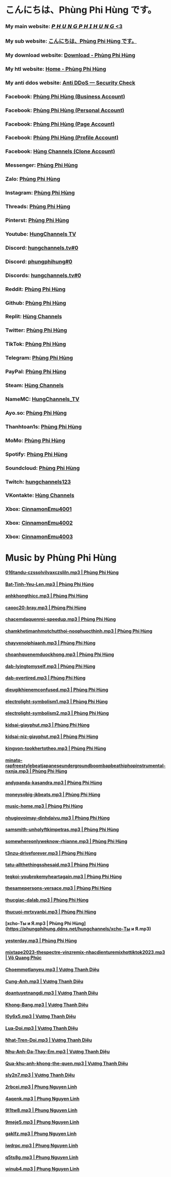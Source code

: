 # こんにちは、Phùng Phi Hùng です。
### My main website: [𝙋 𝙃 𝙐 𝙉 𝙂 𝙋 𝙃 𝙄 𝙃 𝙐 𝙉 𝙂 <3](https://phungphihung.ddns.net)
### My sub website: [こんにちは、Phùng Phi Hùng です。](https://kichhoat.ddns.net)
### My download website: [Download - Phùng Phi Hùng](https://download.phungphihung.repl.co)
### My htl website: [Home - Phùng Phi Hùng](https://htl.phungphihung.repl.co)
### My anti ddos website: [Anti DDoS — Security Check](https://hchannels.ddns.net)
### Facebook: [Phùng Phi Hùng (Business Account)](https://www.facebook.com/hungchannels.tv)
### Facebook: [Phùng Phi Hùng (Personal Account)](https://www.facebook.com/user.phihung)
### Facebook: [Phùng Phi Hùng (Page Account)](https://www.facebook.com/HungChannels.REAL)
### Facebook: [Phùng Phi Hùng (Profile Account)](https://www.facebook.com/PhungPhiHung.REAL)
### Facebook: [Hùng Channels (Clone Account)](https://www.facebook.com/profile.php?id=100086552021428)
### Messenger: [Phùng Phi Hùng](https://m.me/hungchannels.tv)
### Zalo: [Phùng Phi Hùng](https://zalo.me/0974612360)
### Instagram: [Phùng Phi Hùng](https://www.instagram.com/hungchannels.tv)
### Threads: [Phùng Phi Hùng](https://www.threads.net/@hungchannels.tv)
### Pinterst: [Phùng Phi Hùng](https://www.pinterest.com/hungchannels)
### Youtube: [HungChannels TV](https://www.youtube.com/channel/UCQciDuDoCrPc6fIxEqOnDYQ)
### Discord: [hungchannels.tv#0](https://discord.com/users/364714303351160833)
### Discord: [phungphihung#0](https://discord.com/users/739704349453713409)
### Discords: [hungchannels.tv#0](https://dsc.bio/hungchannels)
### Reddit: [Phùng Phi Hùng](https://www.reddit.com/user/HungChannels)
### Github: [Phùng Phi Hùng](https://github.com/hungchannels123)
### Replit: [Hùng Channels](https://replit.com/@HungChannels)
### Twitter: [Phùng Phi Hùng](https://twitter.com/HungChannels)
### TikTok: [Phùng Phi Hùng](https://www.tiktok.com/@hungchannels)
### Telegram: [Phùng Phi Hùng](https://t.me/hungchannels123)
### PayPal: [Phùng Phi Hùng](https://paypal.me/hungchannels)
### Steam: [Hùng Channels](https://steamcommunity.com/profiles/76561198906308621)
### NameMC: [HungChannels_TV](https://vi.namemc.com/profile/HungChannels_TV.2)
### Ayo.so: [Phùng Phi Hùng](https://ayo.so/hungchannels)
### Thanhtoan1s: [Phùng Phi Hùng](https://thanhtoan1s.com/hungchannels)
### MoMo: [Phùng Phi Hùng](https://me.momo.vn/hungchannels)
### Spotify: [Phùng Phi Hùng](https://open.spotify.com/user/21lo3acioscnsa7osvnskfzoy)
### Soundcloud: [Phùng Phi Hùng](https://soundcloud.com/hung-channels)
### Twitch: [hungchannels123](https://www.twitch.tv/hungchannels123)
### VKontakte: [Hùng Channels](https://vk.com/hungchannels)
### Xbox: [CinnamonEmu4001](https://account.xbox.com/en-us/profile?gamertag=CinnamonEmu4001)
### Xbox: [CinnamonEmu4002](https://account.xbox.com/en-us/profile?gamertag=CinnamonEmu4002)
### Xbox: [CinnamonEmu4003](https://account.xbox.com/en-us/profile?gamertag=CinnamonEmu4003)

# Music by Phùng Phi Hùng
#### [016tandu-czssolvilvaxczsliln.mp3 | Phùng Phi Hùng](https://phungphihung.ddns.net/hungchannels/016tandu-czssolvilvaxczsliln.mp3)
#### [Bat-Tinh-Yeu-Len.mp3 | Phùng Phi Hùng](https://phungphihung.ddns.net/hungchannels/Bat-Tinh-Yeu-Len.mp3)
#### [anhkhongthicc.mp3 | Phùng Phi Hùng](https://phungphihung.ddns.net/hungchannels/anhkhongthicc.mp3)
#### [caooc20-bray.mp3 | Phùng Phi Hùng](https://phungphihung.ddns.net/hungchannels/caooc20-bray.mp3)
#### [chacemdaquenroi-speedup.mp3 | Phùng Phi Hùng](https://phungphihung.ddns.net/hungchannels/chacemdaquenroi-speedup.mp3)
#### [chamkhetimanhmotchutthoi-noophuocthinh.mp3 | Phùng Phi Hùng](https://phungphihung.ddns.net/hungchannels/chamkhetimanhmotchutthoi-noophuocthinh.mp3)
#### [chayvenoiphiaanh.mp3 | Phùng Phi Hùng](https://phungphihung.ddns.net/hungchannels/chayvenoiphiaanh.mp3)
#### [choanhquenemduockhong.mp3 | Phùng Phi Hùng](https://phungphihung.ddns.net/hungchannels/choanhquenemduockhong.mp3)
#### [dab-lyingtomyself.mp3 | Phùng Phi Hùng](https://phungphihung.ddns.net/hungchannels/dab-lyingtomyself.mp3)
#### [dab-overtired.mp3 | Phùng Phi Hùng](https://phungphihung.ddns.net/hungchannels/dab-overtired.mp3)
#### [dieugikhienemconfused.mp3 | Phùng Phi Hùng](https://phungphihung.ddns.net/hungchannels/dieugikhienemconfused.mp3)
#### [electrolight-symbolism1.mp3 | Phùng Phi Hùng](https://phungphihung.ddns.net/hungchannels/electrolight-symbolism1.mp3)
#### [electrolight-symbolism2.mp3 | Phùng Phi Hùng](https://phungphihung.ddns.net/hungchannels/electrolight-symbolism2.mp3)
#### [kidsai-giayphut.mp3 | Phùng Phi Hùng](https://phungphihung.ddns.net/hungchannels/kidsai-giayphut.mp3)
#### [kidsai-niz-giayphut.mp3 | Phùng Phi Hùng](https://phungphihung.ddns.net/hungchannels/kidsai-niz-giayphut.mp3)
#### [kingvon-tookhertotheo.mp3 | Phùng Phi Hùng](https://phungphihung.ddns.net/hungchannels/kingvon-tookhertotheo.mp3)
#### [minato-rapfreestylebeatjapaneseundergroundboombapbeathiphopinstrumental-nxnja.mp3 | Phùng Phi Hùng](https://phungphihung.ddns.net/hungchannels/minato-rapfreestylebeatjapaneseundergroundboombapbeathiphopinstrumental-nxnja.mp3)
#### [andypanda-kasandra.mp3 | Phùng Phi Hùng](https://phungphihung.ddns.net/hungchannels/andypanda-kasandra.mp3)
#### [moneysobig-jkbeats.mp3 | Phùng Phi Hùng](https://phungphihung.ddns.net/hungchannels/moneysobig-jkbeats.mp3)
#### [music-home.mp3 | Phùng Phi Hùng](https://phungphihung.ddns.net/hungchannels/music-home.mp3)
#### [nhugiovoimay-dinhdaivu.mp3 | Phùng Phi Hùng](https://phungphihung.ddns.net/hungchannels/nhugiovoimay-dinhdaivu.mp3)
#### [samsmith-unholyftkimpetras.mp3 | Phùng Phi Hùng](https://phungphihung.ddns.net/hungchannels/samsmith-unholyftkimpetras.mp3)
#### [somewhereonlyweknow-rhianne.mp3 | Phùng Phi Hùng](https://phungphihung.ddns.net/hungchannels/somewhereonlyweknow-rhianne.mp3)
#### [t3nzu-driveforever.mp3 | Phùng Phi Hùng](https://phungphihung.ddns.net/hungchannels/t3nzu-driveforever.mp3)
#### [tatu-allthethingsshesaid.mp3 | Phùng Phi Hùng](https://phungphihung.ddns.net/hungchannels/tatu-allthethingsshesaid.mp3)
#### [teqkoi-youbrokemyheartagain.mp3 | Phùng Phi Hùng](https://phungphihung.ddns.net/hungchannels/teqkoi-youbrokemyheartagain.mp3)
#### [thesamepersons-versace.mp3 | Phùng Phi Hùng](https://phungphihung.ddns.net/hungchannels/thesamepersons-versace.mp3)
#### [thucgiac-dalab.mp3 | Phùng Phi Hùng](https://phungphihung.ddns.net/hungchannels/thucgiac-dalab.mp3)
#### [thucuoi-mrtxyanbi.mp3 | Phùng Phi Hùng](https://phungphihung.ddns.net/hungchannels/thucuoi-mrtxyanbi.mp3)
#### [xcho-Ты и Я.mp3 | Phùng Phi Hùng](https://phungphihung.ddns.net/hungchannels/xcho-Ты и Я.mp3)
#### [yesterday.mp3 | Phùng Phi Hùng](https://phungphihung.ddns.net/hungchannels/yesterday.mp3)
#### [mixtape2023-thespectre-vinzremix-nhacdienturemixhottiktok2023.mp3 | Võ Quang Phúc](https://voquangphuc.ddns.net/hungchannels/mixtape2023-thespectre-vinzremix-nhacdienturemixhottiktok2023.mp3)
#### [Choemmotlanyeu.mp3 | Vương Thanh Diệu](https://thanhdieu.com/files/Choemmotlanyeu.mp3)
#### [Cung-Anh.mp3 | Vương Thanh Diệu](https://thanhdieu.com/files/Cung-Anh.mp3)
#### [doantuyetnangdi.mp3 | Vương Thanh Diệu](https://thanhdieu.com/files/doantuyetnangdi.mp3)
#### [Khong-Bang.mp3 | Vương Thanh Diệu](https://thanhdieu.com/files/Khong-Bang.mp3)
#### [l0y6x5.mp3 | Vương Thanh Diệu](https://files.catbox.moe/l0y6x5.mp3)
#### [Lua-Doi.mp3 | Vương Thanh Diệu](https://thanhdieu.com/files/Lua-Doi.mp3)
#### [Nhat-Tren-Doi.mp3 | Vương Thanh Diệu](https://thanhdieu.com/files/Nhat-Tren-Doi.mp3)
#### [Nhu-Anh-Da-Thay-Em.mp3 | Vương Thanh Diệu](https://thanhdieu.com/files/Nhu-Anh-Da-Thay-Em.mp3)
#### [Qua-khu-anh-khong-the-quen.mp3 | Vương Thanh Diệu](https://thanhdieu.com/files/Qua-khu-anh-khong-the-quen.mp3)
#### [sly2n7.mp3 | Vương Thanh Diệu](https://files.catbox.moe/sly2n7.mp3)
#### [2rbcei.mp3 | Phung Nguyen Linh](https://files.catbox.moe/2rbcei.mp3)
#### [4aqenk.mp3 | Phung Nguyen Linh](https://files.catbox.moe/4aqenk.mp3)
#### [9l1tw8.mp3 | Phung Nguyen Linh](https://files.catbox.moe/9l1tw8.mp3)
#### [9meje5.mp3 | Phung Nguyen Linh](https://files.catbox.moe/9meje5.mp3)
#### [gaklfz.mp3 | Phung Nguyen Linh](https://files.catbox.moe/gaklfz.mp3)
#### [iwdrpc.mp3 | Phung Nguyen Linh](https://files.catbox.moe/iwdrpc.mp3)
#### [q5ts8g.mp3 | Phung Nguyen Linh](https://files.catbox.moe/q5ts8g.mp3)
#### [winub4.mp3 | Phung Nguyen Linh](https://files.catbox.moe/winub4.mp3)